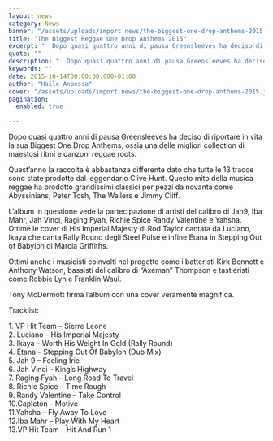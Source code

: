 ```yaml
---
layout: news
category: News
banner: "/assets/uploads/import.news/the-biggest-one-drop-anthems-2015.jpg"
title: "The Biggest Reggae One Drop Anthems 2015"
excerpt: "  Dopo quasi quattro anni di pausa Greensleeves ha deciso di  riportare in vita la sua Biggest One Drop Anthems, ossia una delle migliori collection di maestosi ritmi e canzoni reggae roots. Quest’anno la raccolta è abbastanza differente dato che tutte le 13 tracce sono state prodotte dal leggendario Clive Hunt. Questo mito della musica [&hellip"
quote: ""
description: "  Dopo quasi quattro anni di pausa Greensleeves ha deciso di  riportare in vita la sua Biggest One Drop Anthems, ossia una delle migliori collection di maestosi ritmi e canzoni reggae roots. Quest’anno la raccolta è abbastanza differente dato che tutte le 13 tracce sono state prodotte dal leggendario Clive Hunt. Questo mito della musica [&hellip"
keywords: ""
date: 2015-10-14T00:00:00.000+01:00
author: "Haile Anbessa"
cover: "/assets/uploads/import.news/the-biggest-one-drop-anthems-2015.jpg"
pagination:
  enabled: true

---
```


[](https://hotmc.com/wp-content/uploads/2015/10/the-biggest-one-drop-anthems-2015.jpg)

Dopo quasi quattro anni di pausa Greensleeves ha deciso di riportare in vita la sua Biggest One Drop Anthems, ossia una delle migliori collection di maestosi ritmi e canzoni reggae roots.

Quest’anno la raccolta è abbastanza differente dato che tutte le 13 tracce sono state prodotte dal leggendario Clive Hunt. Questo mito della musica reggae ha prodotto grandissimi classici per pezzi da novanta come Abyssinians, Peter Tosh, The Wailers e Jimmy Cliff.

L’album in questione vede la partecipazione di artisti del calibro di Jah9, Iba Mahr, Jah Vinci, Raging Fyah, Richie Spice Randy Valentine e Yahsha. Ottime le cover di His Imperial Majesty di Rod Taylor cantata da Luciano, Ikaya che canta Rally Round degli Steel Pulse e infine Etana in Stepping Out of Babylon di Marcia Griffiths.

Ottimi anche i musicisti coinvolti nel progetto come i batteristi Kirk Bennett e Anthony Watson, bassisti del calibro di “Axeman” Thompson e tastieristi come Robbie Lyn e Franklin Waul.

Tony McDermott firma l’album con una cover veramente magnifica.

Tracklist:

1\. VP Hit Team – Sierre Leone  
2\. Luciano – His Imperial Majesty  
3\. Ikaya – Worth His Weight In Gold (Rally Round)  
4\. Etana – Stepping Out Of Babylon (Dub Mix)  
5\. Jah 9 – Feeling Irie  
6\. Jah Vinci – King’s Highway  
7\. Raging Fyah – Long Road To Travel  
8\. Richie Spice – Time Rough  
9\. Randy Valentine – Take Control  
10.Capleton – Motive  
11.Yahsha – Fly Away To Love  
12.Iba Mahr – Play With My Heart  
13.VP Hit Team – Hit And Run 1